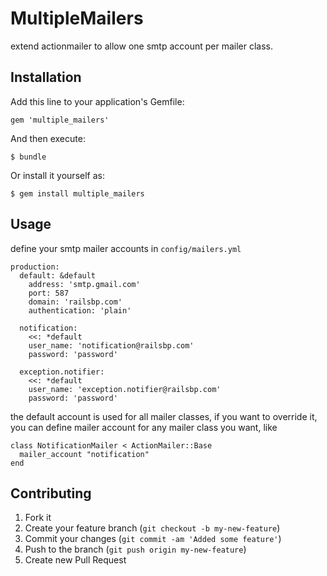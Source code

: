 # MultipleMailers

extend actionmailer to allow one smtp account per mailer class.

## Installation

Add this line to your application's Gemfile:

    gem 'multiple_mailers'

And then execute:

    $ bundle

Or install it yourself as:

    $ gem install multiple_mailers

## Usage

define your smtp mailer accounts in `config/mailers.yml`

    production:
      default: &default
        address: 'smtp.gmail.com'
        port: 587
        domain: 'railsbp.com'
        authentication: 'plain'

      notification:
        <<: *default
        user_name: 'notification@railsbp.com'
        password: 'password'

      exception.notifier:
        <<: *default
        user_name: 'exception.notifier@railsbp.com'
        password: 'password'

the default account is used for all mailer classes, if you want to
override it, you can define mailer account for any mailer class you
want, like

    class NotificationMailer < ActionMailer::Base
      mailer_account "notification"
    end

## Contributing

1. Fork it
2. Create your feature branch (`git checkout -b my-new-feature`)
3. Commit your changes (`git commit -am 'Added some feature'`)
4. Push to the branch (`git push origin my-new-feature`)
5. Create new Pull Request
